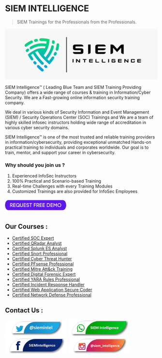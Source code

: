 # SIEM INTELLIGENCE
> SIEM Trainings for the Professionals from the Professionals.

<a href="https://www.siemintelligence.com" rel="nofollow"><img src="https://raw.githubusercontent.com/siemintelligence/siemintelligence/main/images/SIEM%20Intelligence%20Cover.jpeg" alt="SIEM Intelligence"  style="max-width:100%;"></a>

SIEM Intelligence™ ( Leading Blue Team and SIEM Training Providing Company) offers a wide range of courses & training in Information/Cyber Security. We are a Fast-growing online information security training company.

We deal in various kinds of Security Information and Event Management (SIEM) / Security Operations Center (SOC) Trainings and We are a team of highly skilled infosec instructors holding wide range of accreditation in various cyber security domains.

SIEM Intelligence™ is one of the most trusted and reliable training providers in information/cybersecurity, providing exceptional unmatched Hands-on practical training to individuals and corporates worldwide. Our goal is to train, mentor, and support your career in cybersecurity.

### Why should you join us ?
01. Experienced InfoSec Instructors 
02. 100% Practical and Scenario-based Training 
03. Real-time Challenges with every Training Modules 
04. Customized Trainings are also provided for InfoSec Employees

<a href="https://www.siemintelligence.com" rel="nofollow"><img src="https://raw.githubusercontent.com/siemintelligence/siemintelligence/main/images/REQUEST%20FREE%20DEMO.png" alt="Request a FREE Demo"  style="max-width:100%;"></a>

## Our Courses : 

* [Certified SOC Expert]()
* [Certified QRadar Analyst]()
* [Certified Splunk ES Analyst]()
* [Certified Snort Professional]()
* [Certified Cyber Threat Hunter]()
* [Certified PFsense Professional]()
* [Certified Mitre Att&ck Training]()
* [Certified Digital Forensic Expert]()
* [Certified YARA Rules Professional]()
* [Certified Incident Response Handler]()
* [Certified Web Application Secure Coder]()
* [Certified Network Defense Professional]()

## Contact Us : 

<a href="https://twitter.com/siemintel" rel="nofollow"><img src="https://raw.githubusercontent.com/siemintelligence/siemintelligence/main/images/twitter%20siem.png" alt="Follow us on Twitter"  style="max-width:100%;"></a>
<a href="https://wa.me/917737131337" rel="nofollow"><img src="https://raw.githubusercontent.com/siemintelligence/siemintelligence/main/images/whatsapp%20siem.png" alt="Text us on WhatsApp"  style="max-width:100%;"></a>
<a href="https://www.facebook.com/SIEMIntelligence/" rel="nofollow"><img src="https://raw.githubusercontent.com/siemintelligence/siemintelligence/main/images/facebook%20siem.png" alt="Follow us on Facebook"  style="max-width:100%;"></a>
<a href="https://www.instagram.com/siem_intelligence/" rel="nofollow"><img src="https://raw.githubusercontent.com/siemintelligence/siemintelligence/main/images/instagram%20siem.png" alt="Follow us on Instagram"  style="max-width:100%;"></a>

<!--
**siemintelligence/siemintelligence** is a ✨ _special_ ✨ repository because its `README.md` (this file) appears on your GitHub profile.

Here are some ideas to get you started:

- 🔭 I’m currently working on ...
- 🌱 I’m currently learning ...
- 👯 I’m looking to collaborate on ...
- 🤔 I’m looking for help with ...
- 💬 Ask me about ...
- 📫 How to reach me: ...
- 😄 Pronouns: ...
- ⚡ Fun fact: ...
-->
